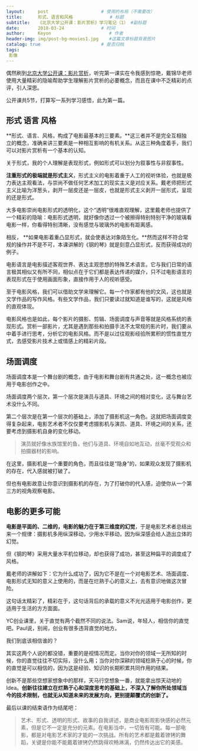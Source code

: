 ```yaml
---
layout:     post                    # 使用的布局（不需要改）
title:      形式、语言和风格              # 标题 
subtitle:   《北京大学公开课：影片赏析》学习笔记（1） #副标题
date:       2018-03-24              # 时间
author:     Keyon                      # 作者
header-img: img/post-bg-movies1.jpg    #这篇文章标题背景图片
catalog: true                       # 是否归档
tags:
 影像
---
```


偶然刷到[北京大学公开课：影片赏析](https://open.163.com/movie/2012/4/1/0/M8I8EP2ET_M8IQDV010.html)，听完第一课实在令我感到惊艳，戴锦华老师使用大量精彩的隐喻帮助学生理解影片赏析的必要概念，而且在课中不乏精彩的点评，引人深思。

公开课共5节，打算写一系列学习感悟，此为第一篇。

## 形式 语言 风格
**形式、语言、风格，构成了电影最基本的三要素。**这三者并不是完全互相独立的概念，准确来讲三要素是一种相互影响的有机关系。从这三种角度着手，我们可以对影片赏析有一个基本的认知。

关于形式，我的个人理解是表现形式，例如形式可以划分为叙事性与非叙事性。

**注重形式的极端就是形式主义**，形式主义的电影着重于人工的视听体验，也就是极力表达主观看法，与崇尚不做任何艺术加工的现实主义是对应关系。戴老师把形式主义比喻为洋葱头，剥开一层皮还是一层皮，也就是形式主义剥开一层形式，呈现的还是形式。

大多电影崇尚电影形式的透明化，这个“透明”很难直观理解，这里戴老师也提供了一个精彩的隐喻：电影形式透明，就好像你透过一个被擦得特别特别干净的玻璃看电影一样，你看得特别清晰，没有感觉与玻璃外的电影有距离感。

相反， **如果电影着重凸显形式，就会使表达对象陌生化。**然而这样不符合常规的操作并不是不可，本课讲解的《钢的琴》就是刻意凸显形式，反而获得成功的例子。

电影语言是电影描述客观世界、表达主观思想的特殊艺术语言。它与我们日常的语言极其相似又有所不同，相似点在于它们都是表达传递的媒介，只不过电影语言的表现形式在于使用画面形象，直接作用于人的视听感受。

至于电影风格，我们可以借助文学来理解它。每一个作家都有他的文风，这也就是文学作品的写作风格。有些文学作品，我们只要读过就知道是谁写的，这就是风格的直观体现。

电影风格也是如此，每个影片的摄影、剪辑、场面调度与声音等就是风格系统的表现形式。赏析一部影片，尤其是遇到那些和拍摄手法不太常规的影片时，我们要从中着手进行思考，分析它的电影风格。而不是以过往观影经验所累积的惯性直觉方式，去感受影片技术上或情感上的精彩片段。

## 场面调度
场面调度本是一个舞台剧的概念，由于电影和舞台剧有共通之处，这一概念也被应用于电影创作之中。

场面调度两个层次，第一个层次是演员与道具、环境之间的相对变化，这与舞台艺术没什么不同。

第二个层次是在第一个层次的基础上，添加了摄影机这一角色。这就把场面调度变得复杂起来，电影艺术者不仅仅要考虑摄影机与演员、道具、环境之间的关系，还要考虑到摄影机自身的变化移动。

> 演员就好像水族馆里的鱼，他们与道具、环境自如地互动，丝毫不受观众和拍摄器材的影响。

在这里，摄影机是一个重要的角色，而且往往是“隐身”的，如果观众发现了摄影机的存在，代入感就被打破了。

但也有电影故意让你意识到摄影机的存在，为了打破你的代入感，迫使你从一个第三方的视角观察电影。

## 电影的更多可能
**电影是平面的、二维的，电影的魅力在于第三维度的幻觉**，于是电影艺术者总结出来一个规律：摄影机多用纵深移动，少用水平移动，因为纵深感会给人造出立体的幻觉。

但《钢的琴》采用大量水平机位移动，却也获得了成功，甚至这种扁平的调度成了风格。

戴老师的讲解如下：它为什么成功了，因为它不是在一个对电影艺术、场面调度、电影形式无知的意义上使用的，而是在烂熟于心的意义上，去有意识地做这次冒险。

这句话太精彩了，精彩在于，这句话背后的承载的意义不光光适用于电影创作，更适用于生活的方方面面。

YC创业课里，关于直觉有两个截然不同的说法。Sam说，年轻人，相信你的直觉吧。Paul说，别闹，创业有很多违背直觉的地方。

我们到底该相信谁的？

其实这两个人说的都没错，重要的是视情况而定。当你对你的领域一无所知的时候，你的直觉往往不切实际，没什么用；当你对你深耕的领域稔熟于心的时候，你的直觉是可以相信的，因为这是经验、知识的长期积累共同作用的结果。

创新不是那些空想家想象中的那样，天马行空想象一番，就能拿出惊天动地的Idea。**创新往往建立在烂熟于心和深度思考的基础上，不深入了解你所处领域当今的技术限制，也就无从知道未来的发展方向，更别提颠覆式的创新了。**

最后以课的结束语作为结尾吧：

> 艺术、形式、透明的形式、故事的自我讲述，是商业电影观影快感的必然元素，但是它不一定是充分的元素。在电影当中，一切皆有可能。每一部电影，都是对电影艺术家的才能的一次挑战。所有的艺术都是戴着镣铐的舞蹈，关键是你能不能戴着镣铐仍然跳得欢畅淋漓，仍然传达出它的美感。